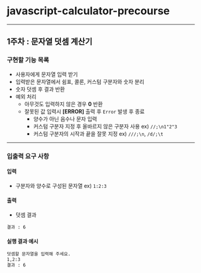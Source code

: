 # javascript-calculator-precourse

---

## 1주차 : 문자열 덧셈 계산기

### 구현할 기능 목록

- 사용자에게 문자열 입력 받기
- 입력받은 문자열에서 쉼표, 콜론, 커스텀 구분자와 숫자 분리
- 숫자 덧셈 후 결과 반환
- 예외 처리
  - 아무것도 입력하지 않은 경우 **0** 반환
  - 잘못된 값 입력시 **[ERROR]** 출력 후 `Error` 발생 후 종료
    - 양수가 아닌 음수나 문자 입력
    - 커스텀 구분자 지정 후 올바르지 않은 구분자 사용
      ex) `//;\n1"2"3`
    - 커스텀 구분자의 시작과 끝을 잘못 지정
      ex) `///;\n`, `/d/;\t`

---

### 입출력 요구 사항

#### 입력

- 구분자와 양수로 구성된 문자열
  ex) `1:2:3`

#### 출력

- 덧셈 결과

```
결과 : 6
```

#### 실행 결과 예시

```markdown
덧셈할 문자열을 입력해 주세요.
1,2:3
결과 : 6
```

